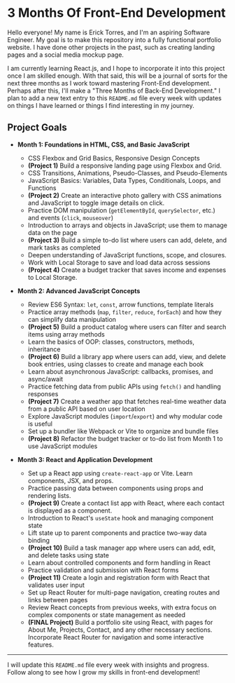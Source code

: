 # 3 Months Of Front-End Development

Hello everyone! My name is Erick Torres, and I'm an aspiring Software Engineer. My goal is to make this repository into a fully functional portfolio website. I have done other projects in the past, such as creating landing pages and a social media mockup page.

I am currently learning React.js, and I hope to incorporate it into this project once I am skilled enough. With that said, this will be a journal of sorts for the next three months as I work toward mastering Front-End development. Perhaps after this, I'll make a "Three Months of Back-End Development." I plan to add a new text entry to this `README.md` file every week with updates on things I have learned or things I find interesting in my journey.
## Project Goals

* **Month 1: Foundations in HTML, CSS, and Basic JavaScript**
  * CSS Flexbox and Grid Basics, Responsive Design Concepts
  * **(Project 1)** Build a responsive landing page using Flexbox and Grid.
  * CSS Transitions, Animations, Pseudo-Classes, and Pseudo-Elements
  * JavaScript Basics: Variables, Data Types, Conditionals, Loops, and Functions
  * **(Project 2)** Create an interactive photo gallery with CSS animations and JavaScript to toggle image details on click.
  * Practice DOM manipulation (`getElementById`, `querySelector`, etc.) and events (`click`, `mouseover`)
  * Introduction to arrays and objects in JavaScript; use them to manage data on the page
  * **(Project 3)** Build a simple to-do list where users can add, delete, and mark tasks as completed
  * Deepen understanding of JavaScript functions, scope, and closures.
  * Work with Local Storage to save and load data across sessions
  * **(Project 4)** Create a budget tracker that saves income and expenses to Local Storage.

* **Month 2: Advanced JavaScript Concepts**
  * Review ES6 Syntax: `let`, `const`, arrow functions, template literals
  * Practice array methods (`map`, `filter`, `reduce`, `forEach`) and how they can simplify data manipulation
  * **(Project 5)** Build a product catalog where users can filter and search items using array methods
  * Learn the basics of OOP: classes, constructors, methods, inheritance
  * **(Project 6)** Build a library app where users can add, view, and delete book entries, using classes to create and manage each book
  * Learn about asynchronous JavaScript: callbacks, promises, and async/await
  * Practice fetching data from public APIs using `fetch()` and handling responses
  * **(Project 7)** Create a weather app that fetches real-time weather data from a public API based on user location
  * Explore JavaScript modules (`import`/`export`) and why modular code is useful
  * Set up a bundler like Webpack or Vite to organize and bundle files
  * **(Project 8)** Refactor the budget tracker or to-do list from Month 1 to use JavaScript modules

* **Month 3: React and Application Development**
  * Set up a React app using `create-react-app` or Vite. Learn components, JSX, and props.
  * Practice passing data between components using props and rendering lists.
  * **(Project 9)** Create a contact list app with React, where each contact is displayed as a component.
  * Introduction to React's `useState` hook and managing component state
  * Lift state up to parent components and practice two-way data binding
  * **(Project 10)** Build a task manager app where users can add, edit, and delete tasks using state
  * Learn about controlled components and form handling in React
  * Practice validation and submission with React forms
  * **(Project 11)** Create a login and registration form with React that validates user input
  * Set up React Router for multi-page navigation, creating routes and links between pages
  * Review React concepts from previous weeks, with extra focus on complex components or state management as needed
  * **(FINAL Project)** Build a portfolio site using React, with pages for About Me, Projects, Contact, and any other necessary sections. Incorporate React Router for navigation and some interactive features.

---

I will update this `README.md` file every week with insights and progress. Follow along to see how I grow my skills in front-end development!
